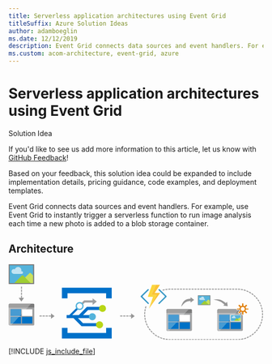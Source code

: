 ```yaml
---
title: Serverless application architectures using Event Grid
titleSuffix: Azure Solution Ideas
author: adamboeglin
ms.date: 12/12/2019
description: Event Grid connects data sources and event handlers. For example, use Event Grid to instantly trigger a serverless function to run image analysis each time a new photo is added to a blob storage container.
ms.custom: acom-architecture, event-grid, azure
---
```

# Serverless application architectures using Event Grid

<div class="alert">
    <p class="alert-title">
        <span class="icon is-left" aria-hidden="true">
            <span class="icon docon docon-lightbulb" role="presentation"></span>
        </span>Solution Idea</p>
    <p>If you'd like to see us add more information to this article, let us know with <a href="#feedback">GitHub Feedback</a>!</p>
    <p>Based on your feedback, this solution idea could be expanded to include implementation details, pricing guidance, code examples, and deployment templates.</p>
</div>

Event Grid connects data sources and event handlers. For example, use Event Grid to instantly trigger a serverless function to run image analysis each time a new photo is added to a blob storage container.

## Architecture

<svg class="architecture-diagram" aria-labelledby="serverless-application-architectures-using-event-grid" height="223" viewbox="0 0 501 149" width="751" xmlns="http://www.w3.org/2000/svg">
    <g fill="none" fill-rule="evenodd" stroke="none" stroke-width="1">
        <path fill="#969696" d="M446.058 147.038v1.8h4.113l.104-.001-.012-1.799zM440.347 148.838h4.008v-1.8h-4.008zM434.634 148.838h4.009v-1.8h-4.009zM428.923 148.838h4.009v-1.8h-4.009zM423.211 148.838h4.008v-1.8h-4.008zM417.5 148.838h4.008v-1.8H417.5zM411.789 148.838h4.008v-1.8h-4.008zM406.076 148.838h4.009v-1.8h-4.009zM400.365 148.838h4.009v-1.8h-4.009zM394.654 148.838h4.008v-1.8h-4.008zM388.941 148.838h4.009v-1.8h-4.009zM383.23 148.838h4.009v-1.8h-4.009zM377.518 148.838h4.008v-1.8h-4.008zM371.807 148.838h4.008v-1.8h-4.008zM366.096 148.838h4.008v-1.8h-4.008zM360.383 148.838h4.009v-1.8h-4.009zM354.672 148.838h4.009v-1.8h-4.009zM348.96 148.838h4.009v-1.8h-4.009zM343.248 148.838h4.009v-1.8h-4.009zM337.537 148.838h4.009v-1.8h-4.009zM331.826 148.838h4.009v-1.8h-4.009zM326.114 148.838h4.008v-1.8h-4.008zM320.402 148.838h4.009v-1.8h-4.009zM318.699 148.839h-1.602c-.82 0-1.636-.02-2.447-.06l.086-1.797c.782.038 1.57.055 2.36.055h1.603v1.802zM452.006 148.801l-.068-1.799a49.083 49.083 0 003.92-.305l.213 1.787a50.79 50.79 0 01-4.065.317M312.92 148.667a49.995 49.995 0 01-4.048-.496l.291-1.777a49.2 49.2 0 003.903.48l-.147 1.793zM457.788 148.25l-.273-1.778a48.593 48.593 0 003.859-.756l.417 1.752a50.69 50.69 0 01-4.003.783M307.166 147.86a50.722 50.722 0 01-3.964-.961l.495-1.73c1.255.358 2.54.67 3.822.925l-.353 1.766zM463.47 147.036l-.478-1.735c1.26-.347 2.52-.75 3.747-1.198l.617 1.69a49.722 49.722 0 01-3.886 1.243M301.543 146.391a50.282 50.282 0 01-3.828-1.416l.692-1.66a49 49 0 003.692 1.365l-.556 1.711zM468.975 145.17l-.676-1.667a48.711 48.711 0 003.58-1.623l.808 1.608a50.859 50.859 0 01-3.712 1.683M296.121 144.278a50.084 50.084 0 01-3.638-1.85l.88-1.57c1.14.64 2.32 1.24 3.508 1.785l-.75 1.635zM474.22 142.684l-.864-1.58a49.26 49.26 0 003.37-2.024l.989 1.503a50.056 50.056 0 01-3.495 2.101M290.984 141.553a50.802 50.802 0 01-3.4-2.256l1.055-1.459c1.061.768 2.164 1.5 3.28 2.176l-.935 1.54zM479.146 139.608l-1.04-1.469a48.701 48.701 0 003.117-2.4l1.154 1.381a50.614 50.614 0 01-3.231 2.488M286.196 138.256a50.706 50.706 0 01-3.118-2.63l1.216-1.328a49.101 49.101 0 003.006 2.537l-1.104 1.421zM483.687 135.985l-1.2-1.34a49.323 49.323 0 002.821-2.74l1.304 1.24a50.6 50.6 0 01-2.925 2.84M281.82 134.433a50.306 50.306 0 01-2.795-2.97l1.358-1.179a49.662 49.662 0 002.697 2.864l-1.26 1.285zM487.785 131.867l-1.347-1.194a48.843 48.843 0 002.49-3.047l1.439 1.082a50.834 50.834 0 01-2.582 3.159M277.911 130.135a50.704 50.704 0 01-2.438-3.27l1.486-1.015a48.99 48.99 0 002.35 3.152l-1.398 1.133zM491.386 127.303l-1.475-1.03a48.896 48.896 0 002.124-3.314l1.554.91a50.341 50.341 0 01-2.203 3.434M274.52 125.42a50.854 50.854 0 01-2.044-3.526l1.593-.84a48.234 48.234 0 001.972 3.401l-1.52.966zM494.441 122.355l-1.584-.855a48.724 48.724 0 001.728-3.536l1.648.724a50.692 50.692 0 01-1.792 3.667M271.697 120.348a50.427 50.427 0 01-1.624-3.739l1.679-.649a48.67 48.67 0 001.565 3.605l-1.62.783zM496.904 117.085l-1.672-.666a48.785 48.785 0 001.306-3.713l1.721.527a50.547 50.547 0 01-1.355 3.852M269.476 114.981a50.318 50.318 0 01-1.18-3.904l1.743-.45a48.428 48.428 0 001.137 3.763l-1.7.591zM498.74 111.567l-1.739-.469c.34-1.261.63-2.552.865-3.834l1.771.324a50.453 50.453 0 01-.898 3.979M267.89 109.39a50.645 50.645 0 01-.72-4.015l1.783-.246c.18 1.296.413 2.598.695 3.871l-1.758.39zM499.92 105.878l-1.78-.264c.192-1.29.332-2.604.419-3.91l1.796.119a50.79 50.79 0 01-.434 4.055M266.964 103.654a51.184 51.184 0 01-.254-4.07l1.8-.04c.029 1.307.11 2.629.245 3.925l-1.791.185zM500.44 100.091l-1.8-.059a49.653 49.653 0 00-.029-3.934l1.798-.086a51.422 51.422 0 01.03 4.08M268.5 97.872l-1.8-.021c.016-1.354.087-2.725.21-4.071l1.793.164a49.473 49.473 0 00-.202 3.928M498.504 94.43a48.702 48.702 0 00-.478-3.904l1.776-.29a50.44 50.44 0 01.496 4.048l-1.794.146zM268.884 92.282l-1.786-.227c.17-1.345.397-2.7.675-4.021l1.762.369a48.574 48.574 0 00-.651 3.879M497.726 88.882a48.315 48.315 0 00-.925-3.823l1.731-.493c.372 1.302.694 2.635.96 3.963l-1.766.353zM269.906 86.774l-1.748-.432a50.852 50.852 0 011.136-3.917l1.707.572a48.435 48.435 0 00-1.095 3.777M496.314 83.462a48.377 48.377 0 00-1.36-3.689l1.661-.69c.52 1.25.995 2.537 1.412 3.823l-1.713.555zM494.286 78.247a48.444 48.444 0 00-1.778-3.506l1.57-.88a50.048 50.048 0 011.846 3.638l-1.638.748zM491.668 73.3a48.807 48.807 0 00-2.171-3.28l1.459-1.053a50.33 50.33 0 012.252 3.398l-1.54.934zM488.495 68.682a49.244 49.244 0 00-2.534-3.008l1.33-1.215a51.13 51.13 0 012.626 3.12l-1.422 1.103zM484.814 64.46a48.543 48.543 0 00-2.862-2.7l1.182-1.36a51.54 51.54 0 012.967 2.8l-1.287 1.26zM480.671 60.683a49.047 49.047 0 00-3.152-2.354l1.017-1.485a50.741 50.741 0 013.27 2.442l-1.135 1.397zM476.122 57.406a48.728 48.728 0 00-3.402-1.977l.84-1.591c1.2.632 2.387 1.323 3.529 2.049l-.967 1.519zM471.225 54.673a48.055 48.055 0 00-3.608-1.569l.65-1.68a50.494 50.494 0 013.743 1.63l-.785 1.62zM466.043 52.524a48.947 48.947 0 00-3.764-1.139l.451-1.742a49.81 49.81 0 013.904 1.182l-.59 1.699zM303.178 51.86l-.515-1.725a51.17 51.17 0 013.953-1.005l.373 1.761c-1.278.27-2.56.596-3.811.969M460.654 50.995a48.32 48.32 0 00-3.87-.696l.246-1.783c1.342.185 2.693.428 4.015.722l-.391 1.757zM308.63 50.573l-.311-1.773a50.618 50.618 0 014.042-.542l.167 1.792a48.426 48.426 0 00-3.897.523M455.123 50.098a48.808 48.808 0 00-3.925-.247l.041-1.8c1.357.031 2.726.117 4.07.256l-.186 1.791zM314.195 49.923l-.105-1.797a51.913 51.913 0 013.007-.089h1.051v1.801h-1.051c-.965 0-1.941.028-2.902.085M445.507 49.838h4.008v-1.801h-4.008zM439.796 49.838h4.008v-1.801h-4.008zM434.084 49.838h4.008v-1.801h-4.008zM428.373 49.838h4.008v-1.801h-4.008zM422.661 49.838h4.008v-1.801h-4.008zM416.949 49.838h4.008v-1.801h-4.008zM411.238 49.838h4.008v-1.801h-4.008zM405.526 49.838h4.008v-1.801h-4.008zM399.814 49.838h4.008v-1.801h-4.008zM394.103 49.838h4.008v-1.801h-4.008zM388.391 49.838h4.008v-1.801h-4.008zM382.68 49.838h4.008v-1.801h-4.008zM376.968 49.838h4.008v-1.801h-4.008zM371.256 49.838h4.008v-1.801h-4.008zM365.545 49.838h4.008v-1.801h-4.008zM359.833 49.838h4.008v-1.801h-4.008zM354.122 49.838h4.008v-1.801h-4.008zM348.41 49.838h4.008v-1.801h-4.008zM342.698 49.838h4.008v-1.801h-4.008zM336.987 49.838h4.008v-1.801h-4.008zM331.275 49.838h4.008v-1.801h-4.008zM325.563 49.838h4.008v-1.801h-4.008zM319.852 49.838h4.008v-1.801h-4.008z"/>
        <path d="M434.716 112.26h-2.803l-1.672 1.807h4.475v13.054h-16.548l-3.438 3.716h-2.209a2.014 2.014 0 01-2.009-2.009v.202c0 1.004.805 1.908 1.808 1.908h46.498a1.907 1.907 0 001.908-1.908V94.632l-12.527.042-13.483 14.556v3.03z" fill="#A0A1A2"/>
        <path d="M460.725 95.69v-5.726a1.907 1.907 0 00-1.908-1.908h-4.519l-7.059 7.633h13.486zM412.522 88.056h-.201c-1.004 0-1.808.904-1.808 1.908v.101c0-1.105.904-2.009 2.009-2.009" fill="#7A7A7A"/>
        <path fill="#0072C6" d="M434.716 109.23l-2.803 3.03h2.803zM434.716 114.067h-4.475l-12.073 13.055h16.548z"/>
        <path fill="#FFF" d="M410.513 95.69v.1h36.634l.093-.1z"/>
        <path d="M410.513 97.396v31.434c0 1.104.904 2.007 2.009 2.007h2.209l3.437-3.715h-3.94v-13.055h16.014l1.672-1.808h-17.685V99.204h20.487v10.026l12.43-13.44h-36.633v1.606z" fill="#A0A1A2"/>
        <path d="M410.513 97.396v31.434c0 1.104.904 2.007 2.009 2.007h2.209l3.437-3.715h-3.94v-13.055h16.014l1.672-1.808h-17.685V99.204h20.487v10.026l13.734-14.849-37.937-.167v3.182z" fill="#BBBCBD"/>
        <path d="M454.298 88.056h-41.776a2.015 2.015 0 00-2.01 2.01v5.623h36.728l7.058-7.633z" fill="#7A7A7A"/>
        <path d="M454.298 88.056h-41.776a2.015 2.015 0 00-2.01 2.01v5.623h36.728l7.058-7.633z" fill="#9F9F9F"/>
        <path fill="#0072C6" d="M434.716 99.204h-20.488v13.056h17.685l2.803-3.03z"/>
        <path fill="#479BD2" d="M434.716 99.204h-20.488v13.056h17.685l2.803-3.03z"/>
        <path fill="#0072C6" d="M414.229 114.067v13.055h3.939l12.074-13.055z"/>
        <path fill="#479BD2" d="M414.229 114.067v13.055h3.939l12.074-13.055z"/>
        <path fill="#0072C6" d="M436.523 127.122h20.386v-13.055h-20.386z"/>
        <path d="M465.852 87.316a5.25 5.25 0 11-10.49-.423 5.25 5.25 0 0110.49.423" fill="#FFF"/>
        <path fill="#54B3DB" d="M436.684 111.66h19.945V99.709h-19.945z"/>
        <path d="M334.575 112.26h-2.802l-1.672 1.807h4.474v13.054h-16.548l-3.437 3.716h-2.21a2.014 2.014 0 01-2.008-2.009v.202c0 1.004.804 1.908 1.808 1.908h46.497a1.907 1.907 0 001.908-1.908V94.632l-12.527.042-13.483 14.556v3.03z" fill="#A0A1A2"/>
        <path d="M360.585 95.69v-5.726a1.907 1.907 0 00-1.908-1.908h-4.52L347.1 95.69h13.486zM312.38 88.056h-.2c-1.004 0-1.807.904-1.807 1.908v.101c0-1.105.904-2.009 2.008-2.009" fill="#7A7A7A"/>
        <path fill="#0072C6" d="M334.575 109.23l-2.802 3.03h2.802zM334.575 114.067H330.1l-12.074 13.055h16.548z"/>
        <path fill="#FFF" d="M310.372 95.69v.1h36.633l.094-.1z"/>
        <path d="M310.372 97.396v31.434c0 1.104.904 2.007 2.008 2.007h2.21l3.436-3.715h-3.938v-13.055h16.013l1.672-1.808h-17.685V99.204h20.487v10.026l12.43-13.44h-36.633v1.606z" fill="#A0A1A2"/>
        <path d="M310.372 97.396v31.434c0 1.104.904 2.007 2.008 2.007h2.21l3.436-3.715h-3.938v-13.055h16.013l1.672-1.808h-17.685V99.204h20.487v10.026l13.734-14.849-37.937-.167v3.182z" fill="#BBBCBD"/>
        <path d="M354.157 88.056H312.38a2.015 2.015 0 00-2.008 2.01v5.623h36.726l7.06-7.633z" fill="#7A7A7A"/>
        <path d="M354.157 88.056H312.38a2.015 2.015 0 00-2.008 2.01v5.623h36.726l7.06-7.633z" fill="#9F9F9F"/>
        <path fill="#0072C6" d="M334.575 99.204h-20.487v13.056h17.685l2.802-3.03z"/>
        <path fill="#479BD2" d="M334.575 99.204h-20.487v13.056h17.685l2.802-3.03z"/>
        <path fill="#0072C6" d="M314.088 114.067v13.055h3.938l12.075-13.055z"/>
        <path fill="#479BD2" d="M314.088 114.067v13.055h3.938l12.075-13.055z"/>
        <path fill="#FFF" d="M336.383 112.26h20.386V99.204h-20.386z"/>
        <path fill="#0072C6" d="M336.383 127.122h20.386v-13.055h-20.386z"/>
        <path d="M24.325 101.51h-2.802l-1.672 1.807h4.474v13.054H7.777l-3.437 3.716H2.13a2.014 2.014 0 01-2.008-2.009v.202c0 1.004.804 1.908 1.808 1.908h46.497a1.907 1.907 0 001.908-1.908V83.882l-12.527.042L24.325 98.48v3.03z" fill="#A0A1A2"/>
        <path d="M50.335 84.94v-5.726a1.907 1.907 0 00-1.908-1.908h-4.52L36.85 84.94h13.486zM2.13 77.306h-.2c-1.004 0-1.807.904-1.807 1.908v.101c0-1.105.904-2.009 2.008-2.009" fill="#7A7A7A"/>
        <path fill="#0072C6" d="M24.325 98.48l-2.802 3.03h2.802zM24.325 103.317H19.85L7.777 116.372h16.548z"/>
        <path fill="#FFF" d="M.122 84.94v.1h36.633l.094-.1z"/>
        <path d="M.122 86.646v31.434c0 1.104.904 2.007 2.008 2.007h2.21l3.436-3.715H3.838v-13.055h16.013l1.672-1.808H3.838V88.454h20.487V98.48l12.43-13.44H.122v1.606z" fill="#A0A1A2"/>
        <path d="M.122 86.646v31.434c0 1.104.904 2.007 2.008 2.007h2.21l3.436-3.715H3.838v-13.055h16.013l1.672-1.808H3.838V88.454h20.487V98.48L38.06 83.631.122 83.464v3.182z" fill="#BBBCBD"/>
        <path d="M43.907 77.306H2.13a2.015 2.015 0 00-2.008 2.01v5.623h36.726l7.06-7.633z" fill="#7A7A7A"/>
        <path d="M43.907 77.306H2.13a2.015 2.015 0 00-2.008 2.01v5.623h36.726l7.06-7.633z" fill="#9F9F9F"/>
        <path fill="#0072C6" d="M24.325 88.454H3.838v13.056h17.685l2.802-3.03z"/>
        <path fill="#479BD2" d="M24.325 88.454H3.838v13.056h17.685l2.802-3.03z"/>
        <path fill="#0072C6" d="M3.838 103.317v13.055h3.938l12.075-13.055z"/>
        <path fill="#479BD2" d="M3.838 103.317v13.055h3.938l12.075-13.055z"/>
        <path fill="#FFF" d="M26.133 101.51h20.386V88.454H26.133z"/>
        <path fill="#0072C6" d="M26.133 116.372h20.386v-13.055H26.133z"/>
        <path d="M296.95 49.13a1.254 1.254 0 00-1.756 0 1.213 1.213 0 000 1.835l11.574 11.34a1.35 1.35 0 010 1.836l-11.816 11.735a1.353 1.353 0 000 1.837 1.337 1.337 0 001.757 0l13.735-13.572a1.444 1.444 0 000-1.837L296.95 49.13zM263.903 64.141a1.357 1.357 0 010-1.836l11.34-11.34a1.213 1.213 0 000-1.836 1.256 1.256 0 00-1.757 0l-13.494 13.175a1.444 1.444 0 000 1.836l13.731 13.572c.503.44 1.253.44 1.756 0a1.353 1.353 0 000-1.836l-11.576-11.735z" fill="#3999C6"/>
        <path fill="#FCD116" d="M275.961 87.362l-.003.008.003-.003v-.001z"/>
        <path fill="#FF8C00" d="M275.96 87.367l-.001.004.002-.004v-.001zM275.961 87.366z"/>
        <path fill="#FCD116" d="M287.295 56.157h10.696z"/>
        <path fill="#FBD63C" d="M275.961 87.366l15.165-27.376-10.219-.08 8.622-19.64h-7.424l-8.382 23.63 10.218.08-7.98 23.382z"/>
        <path fill="#FF8C00" d="M287.295 56.157l10.378-15.886h-.001zM297.99 56.158l-22.029 31.208z"/>
        <path fill="#FAC336" d="M291.126 59.99L275.96 87.366l22.03-31.208h-10.697v-.001l10.378-15.886h-8.142l-8.622 19.64z"/>
        <path d="M136.323 105.855h25.867l-.716-2.14.716-3.89h-15.833l9.833-10.054h29.083l-.25-1.133-.333-4.897h-30.833L137.94 99.824h-12.992l11.498-11.38-2.862-2.742-14.416 14.122h-5.224V105.855h13.54l15.898 15.952h33.17V115.776H146.19l-9.867-9.92z" fill="#0070C9"/>
        <path d="M173.357 73.188l-8.25-6.25v4.024H148.44l-5.278 5.318c.98.937 1.953 1.87 2.862 2.741l3.75-3.86h15.333v4.694l8.25-6.667z" fill="#9EA0A2"/>
        <path fill="#0070C9" d="M191.69 124.938v10h-76v-10h-11v21h98v-21zM115.69 66.938v-10h76v10h11v-21h-98v21z"/>
        <path d="M179.773 81.952a6.874 6.874 0 019.722 0 6.874 6.874 0 11-9.722 9.722 6.874 6.874 0 010-9.722" fill="#B8D616"/>
        <path d="M139.595 87.373a5.36 5.36 0 110-10.72 5.36 5.36 0 010 10.72m0-13.288a7.929 7.929 0 10.002 15.857 7.929 7.929 0 00-.002-15.857M171.551 102.999a6.942 6.942 0 11-13.884 0 6.942 6.942 0 0113.884 0" fill="#54B3DB"/>
        <path d="M185.718 118.916a6.941 6.941 0 01-6.942 6.94 6.941 6.941 0 110-13.882 6.942 6.942 0 016.942 6.942" fill="#B8D616"/>
        <path fill="#54B3DB" d="M1.184 37.639h48.464V1.063H1.184z"/>
        <path d="M43.962 17.814a2.513 2.513 0 00-3.555 0L20.954 37.266h28.153V22.96l-5.145-5.145z" fill="#CAE15C"/>
        <path d="M25.6 13.708c-.36 0-.702.074-1.013.208a6.49 6.49 0 00.392-2.208 6.52 6.52 0 00-12.755-1.903 4.707 4.707 0 00-1.959-.434 4.742 4.742 0 100 9.484H25.6a2.574 2.574 0 000-5.147" fill="#C1E3F2"/>
        <path d="M10.766 37.293L25.82 22.238a1.948 1.948 0 012.752 0l15.054 15.055h-32.86z" fill="#9ECD32"/>
        <path d="M1.835 36.876h46.101V2.001H1.835v34.875zM0 38.84h50.029V0H0v38.84z" fill="#7A7A7A"/>
        <path fill="#54B3DB" d="M372.913 79.502h23.742V61.584h-23.742z"/>
        <path d="M393.87 69.79a1.234 1.234 0 00-1.743 0l-9.529 9.529h13.792V72.31l-2.52-2.521z" fill="#CAE15C"/>
        <path d="M384.874 67.778a1.26 1.26 0 00-.496.102 3.18 3.18 0 00.192-1.081 3.195 3.195 0 00-6.249-.933 2.296 2.296 0 00-.959-.212 2.323 2.323 0 100 4.645h7.512a1.26 1.26 0 100-2.521" fill="#C1E3F2"/>
        <path d="M377.608 79.333l7.375-7.375a.952.952 0 011.348 0l7.375 7.375h-16.098z" fill="#9ECD32"/>
        <path d="M373.233 79.128h22.584V62.044h-22.584v17.084zm-.9.962h24.509V61.063h-24.509V80.09z" fill="#7A7A7A"/>
        <path d="M454.885 105.054a.849.849 0 00-1.198 0l-6.554 6.555h9.485v-4.822l-1.733-1.733z" fill="#CAE15C"/>
        <path d="M445.813 104.078a.858.858 0 00-.34.069 2.197 2.197 0 10-4.166-1.384 1.582 1.582 0 00-.66-.147 1.599 1.599 0 000 3.196h5.166a.867.867 0 100-1.734" fill="#C1E3F2"/>
        <path d="M443.471 111.462l5.072-5.073a.655.655 0 01.927 0l5.073 5.073h-11.072z" fill="#9ECD32"/>
        <path d="M436.961 111.355h19.396V99.876h-19.396v11.479zm-.834-12.209l-.041 13.125h20.968l.042-13.125h-20.969z" fill="#FFF"/>
        <path d="M460.548 84.303a3.421 3.421 0 00-3.418 3.418 3.421 3.421 0 003.418 3.418 3.421 3.421 0 003.418-3.418 3.421 3.421 0 00-3.418-3.418zm-1.274 15.041a.5.5 0 01-.5-.5V94.2a6.65 6.65 0 01-1.404-.567l-3.274 3.275a.502.502 0 01-.707 0l-1.834-1.834a.5.5 0 010-.707l3.216-3.217a6.7 6.7 0 01-.72-1.72h-4.84a.5.5 0 01-.5-.5v-1.866a.5.5 0 01.5-.5h4.72a6.584 6.584 0 01.721-2.049l-3.097-3.098a.5.5 0 010-.707l1.834-1.834a.503.503 0 01.707 0l3.051 3.052c.51-.3 1.055-.53 1.627-.686v-4.303c0-.277.223-.5.5-.5h2.592c.278 0 .5.223.5.5v4.317a6.61 6.61 0 011.61.69l3.069-3.07a.504.504 0 01.707 0l1.834 1.834a.5.5 0 010 .707l-3.125 3.126c.346.638.582 1.316.704 2.021h4.67a.5.5 0 01.5.5v1.865a.5.5 0 01-.5.5h-4.79a6.618 6.618 0 01-.704 1.693l3.245 3.245a.5.5 0 010 .707l-1.834 1.834a.5.5 0 01-.707 0l-3.29-3.29a6.665 6.665 0 01-1.389.57v4.657a.5.5 0 01-.5.5h-2.592z" fill="#DF7C00"/>
        <path d="M460.548 90.64a2.922 2.922 0 01-2.918-2.919 2.921 2.921 0 012.918-2.918 2.921 2.921 0 012.918 2.918 2.922 2.922 0 01-2.918 2.918m1.318-14.7h-2.592a1 1 0 00-1 1v3.931a7.062 7.062 0 00-1.038.438l-2.787-2.786a.997.997 0 00-1.415 0l-1.834 1.834a1 1 0 000 1.414l2.84 2.84a7.025 7.025 0 00-.516 1.453h-4.313a1 1 0 00-1 1v1.865a1 1 0 001 1h4.465c.125.391.285.77.476 1.134l-2.952 2.95a1 1 0 000 1.414l1.834 1.834a1 1 0 001.415 0l3.017-3.017c.264.125.534.234.808.326v4.275a1 1 0 001 1h2.592a1 1 0 001-1v-4.29c.27-.093.536-.2.793-.325l3.033 3.031a.996.996 0 001.413 0l1.834-1.834a1 1 0 000-1.414l-2.978-2.977c.185-.356.337-.725.46-1.107h4.415a1 1 0 001-1v-1.865a1 1 0 00-1-1h-4.264a7.07 7.07 0 00-.502-1.424l2.87-2.869a1 1 0 000-1.414l-1.834-1.834a1 1 0 00-1.414 0l-2.803 2.802a6.997 6.997 0 00-1.023-.438v-3.948a1 1 0 00-1-1M460.55 91.64a3.918 3.918 0 10-.001-7.837 3.918 3.918 0 000 7.837m1.318-14.7v4.708a6.188 6.188 0 012.18.934l3.353-3.352 1.834 1.834-3.397 3.397c.476.773.794 1.655.894 2.603h5.106v1.865h-5.19a6.173 6.173 0 01-.94 2.265l3.526 3.526-1.834 1.834-3.563-3.562a6.163 6.163 0 01-1.969.803v5.05h-2.592v-5.038a6.18 6.18 0 01-1.986-.799l-3.547 3.546-1.833-1.834 3.5-3.5a6.182 6.182 0 01-.958-2.29h-5.24v-1.866h5.156a6.17 6.17 0 01.913-2.63l-3.371-3.37 1.833-1.834 3.334 3.334a6.184 6.184 0 012.199-.928v-4.697h2.592" fill="#FFF"/>
        <path d="M431.048 82.36l-1.289-8.7-2.42 2.417c-1.5-1.166-4.797-3.75-8.566-5.472-5.833-2.667-15.666-1.25-15.666-1.25s10.75 1.833 15.416 5.083c2.789 1.943 4.708 3.61 5.807 4.645l-1.98 1.977 8.698 1.3zM364.918 70.027l-7.067-5.235v2.984c-1.966.104-7.004.338-10.662 2.745-6.26 4.121-7.666 12.917-7.666 12.917s4.761-7.371 10-9.583c3.382-1.428 6.521-1.671 8.328-1.665v3.072l7.067-5.235zM247.918 101.723l-7.067-5.235v4.336h-3.578v1.8h3.578v4.335zM219.273 102.624h4.5v-1.8h-4.5zM231.273 102.624h4.5v-1.8h-4.5zM225.273 102.624h4.5v-1.8h-4.5zM83.184 96.625v10.472l7.067-5.237zM60.607 102.624h4.5v-1.8h-4.5zM66.607 102.624h4.5v-1.8h-4.5zM72.607 102.624h4.5v-1.8h-4.5zM78.607 102.624h4.5v-1.8h-4.5zM26.048 66.056v-4.208h-1.8v4.208H19.67l5.235 7.066 5.236-7.066zM24.248 48.348h1.8v-4.5h-1.8zM24.248 60.348h1.8v-4.5h-1.8zM24.248 54.348h1.8v-4.5h-1.8z" fill="#969696"/>
    </g>
</svg>

[!INCLUDE [js_include_file](../../_js/index.md)]
